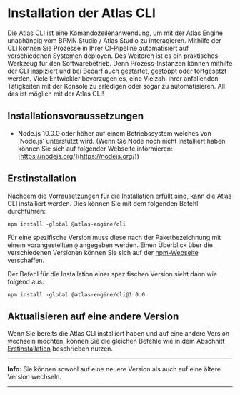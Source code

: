 # Installation der Atlas CLI

Die Atlas CLI ist eine Komandozeilenanwendung, um mit der Atlas Engine unabhängig vom BPMN Studio / Atlas Studio zu interagieren. Mithilfe der CLI können Sie Prozesse in Ihrer CI-Pipeline automatisiert auf verschiedenen Systemen deployen. Des Weiteren ist es ein praktisches Werkzeug für den Softwarebetrieb. Denn Prozess-Instanzen können mithilfe der CLI inspiziert und bei Bedarf auch gestartet, gestoppt oder fortgesetzt werden.
Viele Entwickler bevorzugen es, eine Vielzahl ihrer anfallenden Tätigkeiten mit der Konsole zu erledigen oder sogar zu automatisieren.  All das ist möglich mit der Atlas CLI!

## Installationsvoraussetzungen

* Node.js 10.0.0 oder höher auf einem Betriebssystem welches von 'Node.js' unterstützt wird. (Wenn Sie Node noch nicht installiert haben können Sie sich auf folgender Webseite informieren: [https://nodejs.org/](https://nodejs.org/))

## Erstinstallation

Nachdem die Vorrausetzungen für die Installation erfüllt sind, kann die Atlas CLI installiert werden. Dies können Sie mit dem folgenden Befehl durchführen:

```shell
npm install -global @atlas-engine/cli
```

Für eine spezifische Version muss diese nach der Paketbezeichnung mit einem vorangestellten `@` angegeben werden. Einen Überblick über die verschiedenen Versionen können Sie sich auf der [npm-Webseite](https://preview.npmjs.com/package/@atlas-engine/cli?activeTab=versions) verschaffen.

Der Befehl für die Installation einer spezifischen Version sieht dann wie folgend aus:

```shell
npm install -global @atlas-engine/cli@1.0.0
```

## Aktualisieren auf eine andere Version

Wenn Sie bereits die Atlas CLI installiert haben und auf eine andere Version wechseln möchten, können Sie die gleichen Befehle wie in dem Abschnitt [Erstinstallation](#Erstinstallation) beschrieben nutzen.

---
**Info:**
Sie können sowohl auf eine neuere Version als auch auf eine ältere Version wechseln.

---
